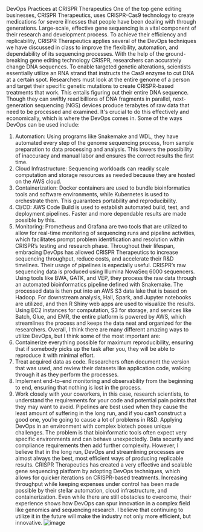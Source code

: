 DevOps Practices at CRISPR Therapeutics
One of the top gene editing businesses, CRISPR Therapeutics, uses CRISPR-Cas9 technology to create medications for severe illnesses that people have been dealing with through generations. Large-scale, effective gene sequencing is a vital component of their research and development process. To achieve their efficiency and replicability, CRISPR Therapeutics applies several of the DevOps techniques we have discussed in class to improve the flexibility, automation, and dependability of its sequencing processes.
With the help of the ground-breaking gene editing technology CRISPR, researchers can accurately change DNA sequences. To enable targeted genetic alterations, scientists essentially utilize an RNA strand that instructs the Cas9 enzyme to cut DNA at a certain spot. Researchers must look at the entire genome of a person and target their specific genetic mutations to create CRISPR-based treatments that work. This entails figuring out their entire DNA sequence. Though they can swiftly read billions of DNA fragments in parallel, next-generation sequencing (NGS) devices produce terabytes of raw data that need to be processed and examined. It's crucial to do this effectively and economically, which is where the DevOps comes in. Some of the ways DevOps can be used include:
1.	Automation: Using programs like Snakemake and WDL, they have automated every step of the genome sequencing process, from sample preparation to data processing and analysis. This lowers the possibility of inaccuracy and manual labor and ensures the correct results the first time.
2.	Cloud Infrastructure: Sequencing workloads can readily scale computation and storage resources as needed because they are hosted on the AWS cloud.
3.	Containerization: Docker containers are used to bundle bioinformatics tools and software environments, while Kubernetes is used to orchestrate them. This guarantees portability and reproducibility. 
4.	CI/CD: AWS Code Build is used to establish automated build, test, and deployment pipelines. Faster and more dependable results are made possible by this.
5.	Monitoring: Prometheus and Grafana are two tools that are utilized to allow for real-time monitoring of sequencing runs and pipeline activities, which facilitates prompt problem identification and resolution within CRISPR’s testing and research phase.
Throughout their lifespan, embracing DevOps has allowed CRISPR Therapeutics to increase sequencing throughput, reduce costs, and accelerate their R&D timelines. Their usage of pipelines is especially useful. CRISPR’s raw sequencing data is produced using Illumina NovaSeq 6000 sequencers. Using tools like BWA, GATK, and VEP, they process the raw data through an automated bioinformatics pipeline defined with Snakemake. The processed data is then put into an AWS S3 data lake that is based on Hadoop. For downstream analysis, Hail, Spark, and Jupyter notebooks are utilized, and then R Shiny web apps are used to visualize the results. Using EC2 instances for computation, S3 for storage, and services like Batch, Glue, and EMR, the entire platform is powered by AWS, which streamlines the process and keeps the data neat and organized for the researchers.
Overall, I think there are many different amazing ways to utilize DevOps, but I think some of the most important are:
1.	Containerize everything possible for maximum reproducibility, ensuring that if somebody picks up the task after you, they will be able to reproduce it with minimal effort.
2.	Treat acquired data as code. Researchers often document the version that was used, and review their datasets like application code, walking through it as they perform the processes.
3.	Implement end-to-end monitoring and observability from the beginning to end, ensuring that nothing is lost in the process.
4.	Work closely with your coworkers, in this case, research scientists, to understand the requirements for your code and potential pain points that they may want to avoid. Pipelines are best used when they cause the least amount of suffering in the long run, and if you can’t construct a good one, you’re going to cause a lot of problems in R&D.
Applying DevOps in an environment with complex biotech poses unique challenges. The problem is that bioinformatic tools often expect very specific environments and can behave unexpectedly. Data security and compliance requirements then add further complexity. However, I believe that in the long run, DevOps and streamlining processes are almost always the best, most efficient ways of producing replicable results. CRISPR Therapeutics has created a very effective and scalable gene sequencing platform by adopting DevOps techniques, which allows for quicker iterations on CRISPR-based treatments. Increasing throughput while keeping expenses under control has been made possible by their stellar automation, cloud infrastructure, and containerization. Even while there are still obstacles to overcome, their experience shows how DevOps can spur innovation in a complex field like genomics and sequencing research. I believe that continuing to utilize it in the future will make the industry not only more efficient, but innovative.
![image](https://github.com/user-attachments/assets/43663e63-642f-42e8-a11d-3efd11da94aa)
